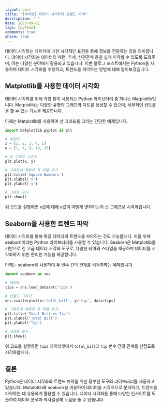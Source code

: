 ```yaml
---
layout: post
title: "[파이썬] 데이터 시각화와 트렌드 파악"
description: " "
date: 2023-09-01
tags: [python]
comments: true
share: true
---
```


데이터 시각화는 데이터에 대한 시각적인 표현을 통해 정보를 전달하는 것을 의미합니다. 데이터 시각화는 데이터의 패턴, 추세, 상관관계 등을 쉽게 파악할 수 있도록 도와주며, 이는 다양한 분야에서 활용되고 있습니다. 이번 블로그 포스트에서는 Python을 사용하여 데이터 시각화를 수행하고, 트렌드를 파악하는 방법에 대해 알아보겠습니다.

## Matplotlib를 사용한 데이터 시각화

데이터 시각화를 위해 가장 많이 사용되는 Python 라이브러리 중 하나는 Matplotlib입니다. Matplotlib는 다양한 유형의 그래프와 차트를 생성할 수 있으며, 세부적인 컨트롤을 할 수 있는 기능을 제공합니다. 

아래는 Matplotlib를 사용하여 선 그래프를 그리는 간단한 예제입니다.

```python
import matplotlib.pyplot as plt

# 데이터
x = [1, 2, 3, 4, 5]
y = [1, 4, 9, 16, 25]

# 선 그래프 그리기
plt.plot(x, y)

# 그래프에 제목과 축 라벨 추가
plt.title('Square Numbers')
plt.xlabel('x')
plt.ylabel('y')

# 그래프 표시
plt.show()
```

위 코드를 실행하면 x값에 대해 y값이 어떻게 변화하는지 선 그래프로 시각화됩니다.

## Seaborn을 사용한 트렌드 파악

데이터 시각화를 통해 특정 데이터의 트렌드를 파악하는 것도 가능합니다. 이를 위해 seaborn이라는 Python 라이브러리를 사용할 수 있습니다. Seaborn은 Matplotlib를 기반으로 한 고급 데이터 시각화 도구로, 다양한 테마와 스타일을 제공하며 데이터를 시각화하기 위한 편리한 기능을 제공합니다.

아래는 seaborn을 사용하여 두 변수 간의 관계를 시각화하는 예제입니다.

```python
import seaborn as sns

# 데이터
tips = sns.load_dataset('tips')

# 산점도 그리기
sns.scatterplot(x='total_bill', y='tip', data=tips)

# 그래프에 제목과 축 라벨 추가
plt.title('Total Bill vs Tip')
plt.xlabel('Total Bill')
plt.ylabel('Tip')

# 그래프 표시
plt.show()
```

위 코드를 실행하면 `tips` 데이터셋에서 `total_bill`과 `tip` 변수 간의 관계를 산점도로 시각화합니다.

## 결론

Python은 데이터 시각화와 트렌드 파악을 위한 풍부한 도구와 라이브러리를 제공하고 있습니다. Matplotlib와 seaborn을 이용하여 데이터를 시각적으로 분석하고, 트렌드를 파악하는 데 유용하게 활용할 수 있습니다. 데이터 시각화를 통해 다양한 인사이트를 도출하여 데이터 분석과 의사결정에 도움을 줄 수 있습니다.